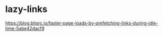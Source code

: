 # lazy-links

https://blog.bitsrc.io/faster-page-loads-by-prefetching-links-during-idle-time-5abe42dacf9
